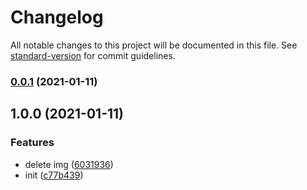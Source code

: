 # Changelog

All notable changes to this project will be documented in this file. See [standard-version](https://github.com/conventional-changelog/standard-version) for commit guidelines.

### [0.0.1](https://github.com/sexyHuang/algorithms-demo/compare/v1.0.0...v0.0.1) (2021-01-11)

## 1.0.0 (2021-01-11)


### Features

* delete img ([6031936](https://github.com/sexyHuang/algorithms-demo/commit/6031936ea217272bd652acac149a77bfa6aa4045))
* init ([c77b439](https://github.com/sexyHuang/algorithms-demo/commit/c77b43949751743c5914de5b484f4c71b63876c3))
